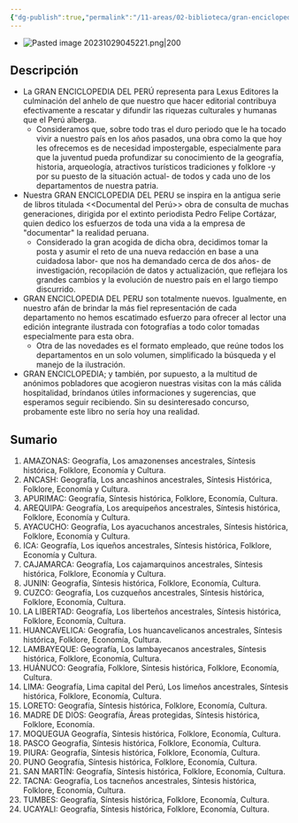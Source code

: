 ```yaml
---
{"dg-publish":true,"permalink":"/11-areas/02-biblioteca/gran-enciclopedia-del-peru/","noteIcon":""}
---
```


- ![Pasted image 20231029045221.png|200](/img/user/10%20Entrada%20%F0%9F%9B%92/%F0%9F%92%BE%20Adjuntos/Pasted%20image%2020231029045221.png)
## Descripción
- La GRAN ENCICLOPEDIA DEL PERÚ representa para Lexus Editores la culminación del anhelo de que nuestro que hacer editorial contribuya efectivamente a rescatar y difundir las riquezas culturales y humanas que el Perú alberga. 
	- Consideramos que, sobre todo tras el duro periodo que le ha tocado vivir a nuestro país en los años pasados, una obra como la que hoy les ofrecemos es de necesidad impostergable, especialmente para que la juventud pueda profundizar su conocimiento de la geografía, historia, arqueología, atractivos turísticos tradiciones y folklore -y por su puesto de la situación actual- de todos y cada uno de los departamentos de nuestra patria.
- Nuestra GRAN ENCICLOPEDIA DEL PERU se inspira en la antigua serie de libros titulada <<Documental del Perú>> obra de consulta de muchas generaciones, dirigida por el extinto periodista Pedro Felipe Cortázar, quien dedico los esfuerzos de toda una vida a la empresa de "documentar" la realidad peruana. 
	- Considerado la gran acogida de dicha obra, decidimos tomar la posta y asumir el reto de una nueva redacción en base a una cuidadosa labor- que nos ha demandado cerca de dos años- de investigación, recopilación de datos y actualización, que reflejara los grandes cambios y la evolución de nuestro país en el largo tiempo discurrido.
- GRAN ENCICLOPEDIA DEL PERU son totalmente nuevos. Igualmente, en nuestro afán de brindar la más fiel representación de cada departamento no hemos escatimado esfuerzo para ofrecer al lector una edición integrante ilustrada con fotografías a todo color tomadas especialmente para esta obra. 
	- Otra de las novedades es el formato empleado, que reúne todos los departamentos en un solo volumen, simplificado la búsqueda y el manejo de la ilustración.
- GRAN ENCICLOPEDIA; y también, por supuesto, a la multitud de anónimos pobladores que acogieron nuestras visitas con la más cálida hospitalidad, bríndanos útiles informaciones y sugerencias, que esperamos seguir recibiendo. Sin su desinteresado concurso, probamente este libro no sería hoy una realidad.
## Sumario
1. AMAZONAS: Geografía, Los amazonenses ancestrales, Síntesis histórica, Folklore, Economía y Cultura.
2. ANCASH: Geografía, Los ancashinos ancestrales, Síntesis Histórica, Folklore, Economía y Cultura.
3. APURIMAC: Geografía, Síntesis histórica, Folklore, Economía, Cultura.
4. AREQUIPA: Geografía, Los arequipeños ancestrales, Síntesis histórica, Folklore, Economía y Cultura.
5. AYACUCHO: Geografía, Los ayacuchanos ancestrales, Síntesis histórica, Folklore, Economía y Cultura.
6. ICA: Geografía, Los iqueños ancestrales, Síntesis histórica, Folklore, Economía y Cultura.
7. CAJAMARCA: Geografía, Los cajamarquinos ancestrales, Síntesis histórica, Folklore, Economía y Cultura.
8. JUNIN: Geografía, Síntesis histórica, Folklore, Economía, Cultura.
9. CUZCO: Geografía, Los cuzqueños ancestrales, Síntesis histórica, Folklore, Economía, Cultura.
10. LA LIBERTAD: Geografía, Los liberteños ancestrales, Síntesis histórica, Folklore, Economía, Cultura.
11. HUANCAVELICA: Geografía, Los huancavelicanos ancestrales, Síntesis histórica, Folklore, Economía, Cultura.
12. LAMBAYEQUE: Geografía, Los lambayecanos ancestrales, Síntesis histórica, Folklore, Economía, Cultura.
13. HUÁNUCO: Geografía, Folklore, Síntesis histórica, Folklore, Economía, Cultura.
14. LIMA: Geografía, Lima capital del Perú, Los limeños ancestrales, Síntesis histórica, Folklore, Economía, Cultura.
15. LORETO: Geografía, Síntesis histórica, Folklore, Economía, Cultura.
16. MADRE DE DIOS: Geografía, Áreas protegidas, Síntesis histórica, Folklore, Economía.
17. MOQUEGUA Geografía, Síntesis histórica, Folklore, Economía, Cultura.
18. PASCO Geografía, Síntesis histórica, Folklore, Economía, Cultura.
19. PIURA: Geografía, Síntesis histórica, Folklore, Economía, Cultura.
20. PUNO Geografía, Síntesis histórica, Folklore, Economía, Cultura.
21. SAN MARTÍN: Geografía, Síntesis histórica, Folklore, Economía, Cultura.
22. TACNA: Geografía, Los tacneños ancestrales, Síntesis histórica, Folklore, Economía, Cultura.
23. TUMBES: Geografía, Síntesis histórica, Folklore, Economía, Cultura.
24. UCAYALI: Geografía, Síntesis histórica, Folklore, Economía, Cultura.